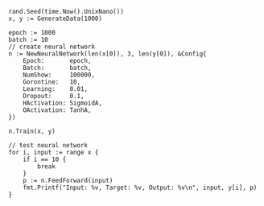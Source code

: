 


	rand.Seed(time.Now().UnixNano())
	x, y := GenerateData(1000)
	
	epoch := 1000
	batch := 10
	// create neural network
	n := NewNeuralNetwork(len(x[0]), 3, len(y[0]), &Config{
		Epoch:       epoch,
		Batch:       batch,
		NumShow:     100000,
		Gorontine:   10,
		Learning:    0.01,
		Dropout:     0.1,
		HActivation: SigmoidA,
		OActivation: TanhA,
	})

	n.Train(x, y)

	// test neural network
	for i, input := range x {
		if i == 10 {
			break
		}
		p := n.FeedForward(input)
		fmt.Printf("Input: %v, Target: %v, Output: %v\n", input, y[i], p)
	}

